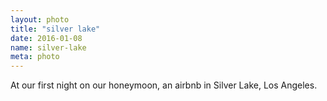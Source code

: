 ```yaml
---
layout: photo
title: "silver lake"
date: 2016-01-08
name: silver-lake
meta: photo
---
```


At our first night on our honeymoon, an airbnb in Silver Lake, Los Angeles.